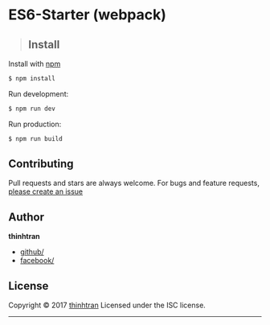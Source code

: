 # ES6-Starter (webpack)

> ## Install

Install with [npm](https://www.npmjs.com/)

```sh
$ npm install
```

Run development:

```sh
$ npm run dev
```

Run production:

```sh
$ npm run build
```

## Contributing

Pull requests and stars are always welcome. For bugs and feature requests, [please create an issue](https://github.com/nshermione/es6-starter)

## Author

**thinhtran**

* [github/](https://github.com/nshermione)
* [facebook/](https://www.facebook.com/ththinh)

## License

Copyright © 2017 [thinhtran](#thinhtran)
Licensed under the ISC license.

***

